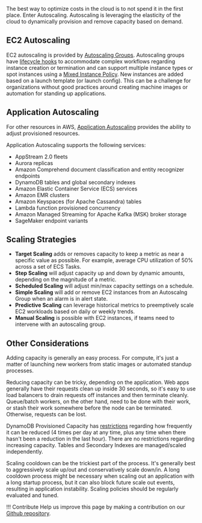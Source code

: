 The best way to optimize costs in the cloud is to not spend it in the first place. Enter Autoscaling. Autoscaling is leveraging the elasticity of the cloud to dynamically provision and remove capacity based on demand.

## EC2 Autoscaling

EC2 autoscaling is provided by [Autoscaling Groups](https://docs.aws.amazon.com/autoscaling/ec2/userguide/AutoScalingGroup.html). Autoscaling groups have [lifecycle hooks](https://docs.aws.amazon.com/autoscaling/ec2/userguide/lifecycle-hooks.html) to accommodate complex workflows regarding instance creation or termination and can support multiple instance types or spot instances using a [Mixed Instance Policy](https://docs.aws.amazon.com/autoscaling/ec2/userguide/asg-purchase-options.html). New instances are added based on a launch template (or launch config). This can be a challenge for organizations without good practices around creating machine images or automation for standing up applications.

## Application Autoscaling

For other resources in AWS, [Application Autoscaling](https://docs.aws.amazon.com/autoscaling/application/userguide/what-is-application-auto-scaling.html) provides the ability to adjust provisioned resources.

Application Autoscaling supports the following services:

* AppStream 2.0 fleets
* Aurora replicas
* Amazon Comprehend document classification and entity recognizer endpoints
* DynamoDB tables and global secondary indexes
* Amazon Elastic Container Service (ECS) services
* Amazon EMR clusters
* Amazon Keyspaces (for Apache Cassandra) tables
* Lambda function provisioned concurrency
* Amazon Managed Streaming for Apache Kafka (MSK) broker storage
* SageMaker endpoint variants

## Scaling Strategies

* **Target Scaling** adds or removes capacity to keep a metric as near a specific value as possible. For example, average CPU utilization of 50% across a set of ECS Tasks.
* **Step Scaling** will adjust capacity up and down by dynamic amounts, depending on the magnitude of a metric.
* **Scheduled Scaling** will adjust min/max capacity settings on a schedule.
* **Simple Scaling** will add or remove EC2 instances from an Autoscalng Group when an alarm is in alert state.
* **Predictive Scaling** can leverage historical metrics to preemptively scale EC2 workloads based on daily or weekly trends.
* **Manual Scaling** is possible with EC2 instances, if teams need to intervene with an autoscaling group.

## Other Considerations

Adding capacity is generally an easy process. For compute, it's just a matter of launching new workers from static images or automated standup processes.

Reducing capacity can be tricky, depending on the application. Web apps generally have their requests clean up inside 30 seconds, so it's easy to use load balancers to drain requests off instances and then terminate cleanly. Queue/batch workers, on the other hand, need to be done with their work, or stash their work somewhere before the node can be terminated. Otherwise, requests can be lost.

DynamoDB Provisioned Capacity has [restrictions](https://docs.aws.amazon.com/amazondynamodb/latest/developerguide/Limits.html) regarding how frequently it can be reduced (4 times per day at any time, plus any time when there hasn't been a reduction in the last hour). There are no restrictions regarding increasing capacity. Tables and Secondary Indexes are managed/scaled independently.

Scaling cooldown can be the trickiest part of the process. It's generally best to aggressively scale up/out and conservatively scale down/in. A long cooldown process might be necessary when scaling out an application with a long startup process, but it can also block future scale out events, resulting in application instability. Scaling policies should be regularly evaluated and tuned.

!!! Contribute
    Help us improve this page by making a contribution on our [Github repository](https://github.com/vantage-sh/handbook).

